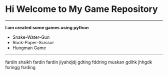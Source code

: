 # Hi Welcome to My Game Repository
***

**I am created some games using python**
- Snake-Water-Gun
- Rock-Paper-Scissor
- Hungman Game
---

fardin shaikh
fardin
fardin
jiyahdjdj gdting fddring
muskan gdihk
jhhgdk
 fsringg fsrding
